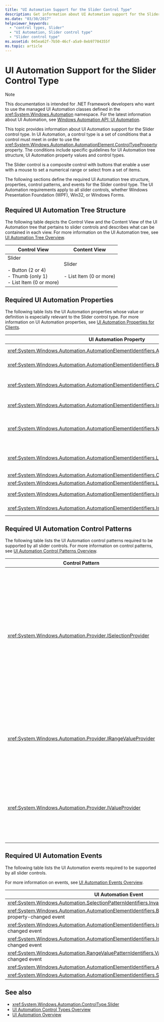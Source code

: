 ```yaml
---
title: "UI Automation Support for the Slider Control Type"
description: Get information about UI Automation support for the Slider control type. Learn the required tree structure, properties, control patterns, and events.
ms.date: "03/30/2017"
helpviewer_keywords:
  - "control types, Slider"
  - "UI Automation, Slider control type"
  - "Slider control type"
ms.assetid: 045ea62f-7b50-46cf-a5a9-8eb97704355f
ms.topic: article
---
```

# UI Automation Support for the Slider Control Type

> [!NOTE]
> This documentation is intended for .NET Framework developers who want to use the managed UI Automation classes defined in the <xref:System.Windows.Automation> namespace. For the latest information about UI Automation, see [Windows Automation API: UI Automation](/windows/win32/winauto/entry-uiauto-win32).

 This topic provides information about UI Automation support for the Slider control type. In UI Automation, a control type is a set of conditions that a control must meet in order to use the <xref:System.Windows.Automation.AutomationElement.ControlTypeProperty> property. The conditions include specific guidelines for UI Automation tree structure, UI Automation property values and control types.

 The Slider control is a composite control with buttons that enable a user with a mouse to set a numerical range or select from a set of items.

 The following sections define the required UI Automation tree structure, properties, control patterns, and events for the Slider control type. The UI Automation requirements apply to all slider controls, whether Windows Presentation Foundation (WPF), Win32, or Windows Forms.

<a name="Required_UI_Automation_Tree_Structure"></a>

## Required UI Automation Tree Structure

 The following table depicts the Control View and the Content View of the UI Automation tree that pertains to slider controls and describes what can be contained in each view. For more information on the UI Automation tree, see [UI Automation Tree Overview](ui-automation-tree-overview.md).

|Control View|Content View|
|------------------|------------------|
|Slider<br /><br /> -   Button (2 or 4)<br />-   Thumb (only 1)<br />-   List Item (0 or more)|Slider<br /><br /> -   List Item (0 or more)|

<a name="Required_UI_Automation_Properties"></a>

## Required UI Automation Properties

 The following table lists the UI Automation properties whose value or definition is especially relevant to the Slider control type. For more information on UI Automation properties, see [UI Automation Properties for Clients](ui-automation-properties-for-clients.md).

|UI Automation Property|Value|Notes|
|------------------------------------------------------------------------------------|-----------|-----------|
|<xref:System.Windows.Automation.AutomationElementIdentifiers.AutomationIdProperty>|See notes.|The value of this property needs to be unique across all controls in an application.|
|<xref:System.Windows.Automation.AutomationElementIdentifiers.BoundingRectangleProperty>|See notes.|The outermost rectangle that contains the whole control.|
|<xref:System.Windows.Automation.AutomationElementIdentifiers.ClickablePointProperty>|See notes|The majority of slider controls must raise the <xref:System.Windows.Automation.NoClickablePointException> because the entire bounding rectangle of the slider control is occupied by child controls.|
|<xref:System.Windows.Automation.AutomationElementIdentifiers.IsKeyboardFocusableProperty>|See notes.|If the control can receive keyboard focus, it must support this property.|
|<xref:System.Windows.Automation.AutomationElementIdentifiers.NameProperty>|See notes.|The name of the edit control is typically generated from a static text label. If there is not a static text label, a property value for `Name` must be assigned by the application developer. The `Name` property should never contain the textual contents of the edit control.|
|<xref:System.Windows.Automation.AutomationElementIdentifiers.LabeledByProperty>|See notes.|If there is a static text label associated with the control, then this property must expose a reference to that control. If the text control is a subcomponent of another control, it will not have a `LabeledBy` property set.|
|<xref:System.Windows.Automation.AutomationElementIdentifiers.ControlTypeProperty>|Slider|This value is the same for all UI frameworks.|
|<xref:System.Windows.Automation.AutomationElementIdentifiers.LocalizedControlTypeProperty>|"slider"|Localized string corresponding to the Edit Control Type.|
|<xref:System.Windows.Automation.AutomationElementIdentifiers.IsContentElementProperty>|True|The edit control is always included in the content view of the UI Automation tree.|
|<xref:System.Windows.Automation.AutomationElementIdentifiers.IsControlElementProperty>|True|The edit control is always included in the control view of the UI Automation tree.|

<a name="Required_UI_Automation_Control_Patterns"></a>

## Required UI Automation Control Patterns

 The following table lists the UI Automation control patterns required to be supported by all slider controls. For more information on control patterns, see [UI Automation Control Patterns Overview](ui-automation-control-patterns-overview.md).

|Control Pattern|Support|Notes|
|---------------------|-------------|-----------|
|<xref:System.Windows.Automation.Provider.ISelectionProvider>|Depends|A slider should support the Selection control pattern if the content represents one value among a discrete set of options. When the Selection control pattern is supported, the corresponding selection must be exposed as one or more child list items of the slider.|
|<xref:System.Windows.Automation.Provider.IRangeValueProvider>|Depends|A slider should support the RangeValue control pattern if the content can be set to a value within a numerical range.|
|<xref:System.Windows.Automation.Provider.IValueProvider>|Depends|A slider should support the Value control pattern if the content represents one value among a discrete set of options.|

<a name="Required_UI_Automation_Events"></a>

## Required UI Automation Events

 The following table lists the UI Automation events required to be supported by all slider controls.

 For more information on events, see [UI Automation Events Overview](ui-automation-events-overview.md).

|UI Automation Event|Support|Notes|
|---------------------------------------------------------------------------------|-------------|-----------|
|<xref:System.Windows.Automation.SelectionPatternIdentifiers.InvalidatedEvent>|Depends|None|
|<xref:System.Windows.Automation.AutomationElementIdentifiers.BoundingRectangleProperty> property-changed event|Required|None|
|<xref:System.Windows.Automation.AutomationElementIdentifiers.IsOffscreenProperty> property-changed event|Required|None|
|<xref:System.Windows.Automation.AutomationElementIdentifiers.IsEnabledProperty> property-changed event|Required|None|
|<xref:System.Windows.Automation.RangeValuePatternIdentifiers.ValueProperty> property-changed event|Depends|None|
|<xref:System.Windows.Automation.AutomationElementIdentifiers.AutomationFocusChangedEvent>|Required|None|
|<xref:System.Windows.Automation.AutomationElementIdentifiers.StructureChangedEvent>|Required|None|

## See also

- <xref:System.Windows.Automation.ControlType.Slider>
- [UI Automation Control Types Overview](ui-automation-control-types-overview.md)
- [UI Automation Overview](ui-automation-overview.md)
